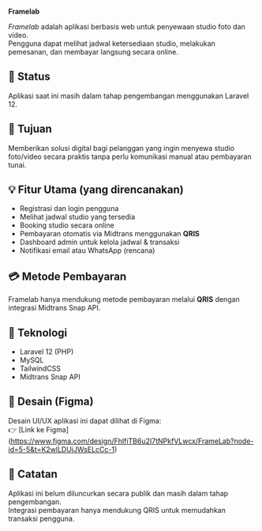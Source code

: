 **Framelab**

*Framelab* adalah aplikasi berbasis web untuk penyewaan studio foto dan video.  
Pengguna dapat melihat jadwal ketersediaan studio, melakukan pemesanan, dan membayar langsung secara online.

## 🚧 Status
Aplikasi saat ini masih dalam tahap pengembangan menggunakan Laravel 12.

## 🎯 Tujuan
Memberikan solusi digital bagi pelanggan yang ingin menyewa studio foto/video secara praktis tanpa perlu komunikasi manual atau pembayaran tunai.

## 💡 Fitur Utama (yang direncanakan)
- Registrasi dan login pengguna
- Melihat jadwal studio yang tersedia
- Booking studio secara online
- Pembayaran otomatis via Midtrans menggunakan **QRIS**
- Dashboard admin untuk kelola jadwal & transaksi
- Notifikasi email atau WhatsApp (rencana)

## 💳 Metode Pembayaran
Framelab hanya mendukung metode pembayaran melalui **QRIS** dengan integrasi Midtrans Snap API.

## 🔧 Teknologi
- Laravel 12 (PHP)
- MySQL
- TailwindCSS
- Midtrans Snap API

## 🎨 Desain (Figma)
Desain UI/UX aplikasi ini dapat dilihat di Figma:  
👉 [Link ke Figma] (https://www.figma.com/design/FhIfiTB6u2I7tNPkfVLwcx/FrameLab?node-id=5-5&t=K2wlLDUjJWsELcCc-1)

## 🔗 Catatan
Aplikasi ini belum diluncurkan secara publik dan masih dalam tahap pengembangan.  
Integrasi pembayaran hanya mendukung QRIS untuk memudahkan transaksi pengguna.
